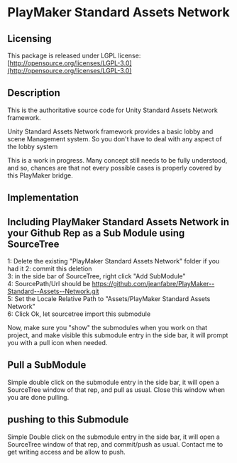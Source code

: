 PlayMaker Standard Assets Network
================

## Licensing
This package is released under LGPL license: [http://opensource.org/licenses/LGPL-3.0](http://opensource.org/licenses/LGPL-3.0)


## Description
This is the authoritative source code for Unity Standard Assets Network framework.

Unity Standard Assets Network framework provides a basic lobby and scene Management system. So you don't have to deal with any aspect of the lobby system


This is a work in progress. Many concept still needs to be fully understood, and so, chances are that not every possible cases is properly covered by this PlayMaker bridge. 

## Implementation
<!--Todo-->

## Including PlayMaker Standard Assets Network in your Github Rep as a Sub Module using SourceTree
1: Delete the existing "PlayMaker Standard Assets Network" folder if you had it
2: commit this deletion  
3: in the side bar of SourceTree, right click "Add SubModule"  
4: SourcePath/Url should be https://github.com/jeanfabre/PlayMaker--Standard--Assets--Network.git  
5: Set the Locale Relative Path to "Assets/PlayMaker Standard Assets Network"  
6: Click Ok, let sourcetree import this submodule  

Now, make sure you "show" the submodules when you work on that project, and make visible this submodule entry in the side bar, it will prompt you with a pull icon when needed.

## Pull a SubModule
Simple double click on the submodule entry in the side bar, it will open a SourceTree window of that rep, and pull as usual. Close this window when you are done pulling.

## pushing to this Submodule
Simple Double click on the submodule entry in the side bar, it will open a SourceTree window of that rep, and commit/push as usual. Contact me to get writing access and be allow to push.

